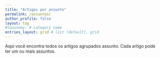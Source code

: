 ```yaml
---
title: "Artigos por assunto"
permalink: /assuntos/
author_profile: false
layout: tag
#taxonomy: # category name
entries_layout: grid # list (default), grid
---
```

Aqui você encontra todos os artigos agrupados assunto. Cada artigo pode ter um ou mais assuntos.
